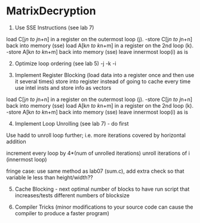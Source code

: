 MatrixDecryption
================

1. Use SSE Instructions (see lab 7)

load C[j*n to j*n+n] in a register on the outermost loop (j).
-store C[j*n to j*n+n] back into memory (sse)
load A[k*n to k*n+m] in a register on the 2nd loop (k).
-store A[k*n to k*n+m] back into memory (sse)
leave innermost loop(i) as is


2. Optimize loop ordering (see lab 5)
-j
-k
-i

3. Implement Register Blocking (load data into a register once and then use it several times)
store into register instead of going to cache every time
use intel insts and store info as vectors

load C[j*n to j*n+n] in a register on the outermost loop (j).
-store C[j*n to j*n+n] back into memory (sse)
load A[k*n to k*n+m] in a register on the 2nd loop (k).
-store A[k*n to k*n+m] back into memory (sse)
leave innermost loop(i) as is

4. Implement Loop Unrolling (see lab 7) - do first

Use hadd to unroll loop further; i.e. more iterations covered by horizontal addition

increment every loop by 4*(num of unrolled iterations)
unroll iterations of i (innermost loop)

fringe case: use same method as lab07 (sum.c), add extra check so that variable le less than height/width??

5. Cache Blocking - next
optimal number of blocks to have
run script that increases/tests different numbers of blocksize
 

6. Compiler Tricks (minor modifications to your source code can cause the compiler to produce a faster program)
